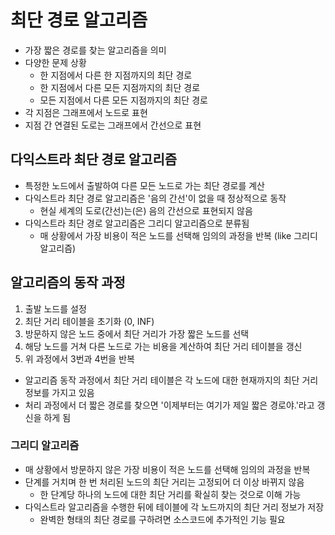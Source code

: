 # 최단 경로 알고리즘
- 가장 짧은 경로를 찾는 알고리즘을 의미
- 다양한 문제 상황
  - 한 지점에서 다른 한 지점까지의 최단 경로
  - 한 지점에서 다른 모든 지점까지의 최단 경로
  - 모든 지점에서 다른 모든 지점까지의 최단 경로
- 각 지점은 그래프에서 노드로 표현
- 지점 간 연결된 도로는 그래프에서 간선으로 표현

## 다익스트라 최단 경로 알고리즘
- 특정한 노드에서 출발하여 다른 모든 노드로 가는 최단 경로를 계산
- 다익스트라 최단 경로 알고리즘은 '음의 간선'이 없을 때 정상적으로 동작
  - 현실 세계의 도로(간선)는(은) 음의 간선으로 표현되지 않음
- 다익스트라 최단 경로 알고리즘은 그리디 알고리즘으로 분류됨
  - 매 상황에서 가장 비용이 적은 노드를 선택해 임의의 과정을 반복 (like 그리디 알고리즘)

## 알고리즘의 동작 과정
1. 출발 노드를 설정
2. 최단 거리 테이블을 초기화 (0, INF)
3. 방문하지 않은 노드 중에서 최단 거리가 가장 짧은 노드를 선택
4. 해당 노드를 거쳐 다른 노드로 가는 비용을 계산하여 최단 거리 테이블을 갱신
5. 위 과정에서 3번과 4번을 반복

* 알고리즘 동작 과정에서 최단 거리 테이블은 각 노드에 대한 현재까지의 최단 거리 정보를 가지고 있음
* 처리 과정에서 더 짧은 경로를 찾으면 '이제부터는 여기가 제일 짧은 경로야.'라고 갱신을 하게 됨 

### 그리디 알고리즘
- 매 상황에서 방문하지 않은 가장 비용이 적은 노드를 선택해 임의의 과정을 반복
- 단계를 거치며 한 번 처리된 노드의 최단 거리는 고정되어 더 이상 바뀌지 않음
  - 한 단계당 하나의 노드에 대한 최단 거리를 확실히 찾는 것으로 이해 가능
- 다익스트라 알고리즘을 수행한 뒤에 테이블에 각 노드까지의 최단 거리 정보가 저장
  - 완벽한 형태의 최단 경로를 구하려면 소스코드에 추가적인 기능 필요 